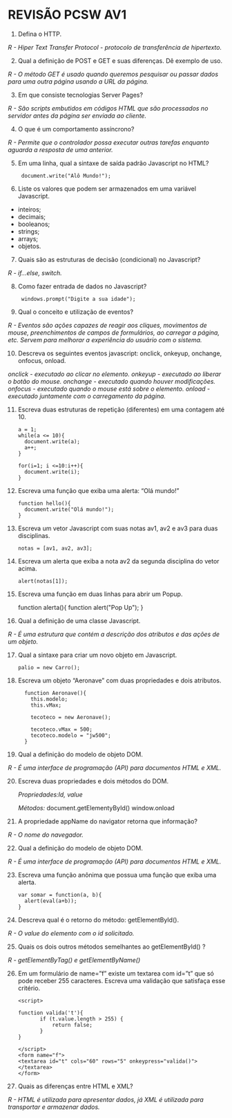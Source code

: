 REVISÃO PCSW AV1
===========

1. Defina o HTTP.

  *R - Hiper Text Transfer Protocol - protocolo de transferência de hipertexto.*

2. Qual a definição de POST e GET e suas diferenças. Dê exemplo de uso.

  *R - O método GET é usado quando queremos pesquisar ou passar dados para uma outra página usando a URL da página.*

3. Em que consiste tecnologias Server Pages?

  *R - São scripts embutidos em códigos HTML que são processados no servidor antes da página ser enviada ao cliente.*

4. O que é um comportamento assíncrono?

  *R - Permite que o controlador possa executar outras tarefas enquanto aguarda a resposta de uma anterior.*

5. Em uma linha, qual a sintaxe de saída padrão Javascript no HTML?

        document.write("Alô Mundo!");

6. Liste os valores que podem ser armazenados em uma variável Javascript.

  * inteiros;
  * decimais;
  * booleanos;
  * strings;
  * arrays;
  * objetos.

7. Quais são as estruturas de decisão (condicional) no Javascript?

  *R - if...else, switch.*

8. Como fazer entrada de dados no Javascript?

        windows.prompt("Digite a sua idade");

9. Qual o conceito e utilização de eventos?

  *R - Eventos são ações capazes de reagir aos cliques, movimentos de mouse, preenchimentos de campos de formulários, ao carregar a página, etc. Servem para melhorar a experiência do usuário com o sistema.*

10. Descreva os seguintes eventos javascript: onclick, onkeyup, onchange, onfocus, onload.

  *onclick - executado ao clicar no elemento.*
  *onkeyup - executado ao liberar o botão do mouse.*
  *onchange - executado quando houver modificações.*
  *onfocus - executado quando o mouse está sobre o elemento.*
  *onload - executado juntamente com o carregamento da página.*

11. Escreva duas estruturas de repetição (diferentes) em uma contagem até 10.

        a = 1;
        while(a <= 10){
          document.write(a);
          a++;
        }

        for(i=1; i <=10:i++){
          document.write(i);
        }

12. Escreva uma função que exiba uma alerta: “Olá mundo!”

        function hello(){
          document.write("Olá mundo!");
        }

13. Escreva um vetor Javascript com suas notas av1, av2 e av3 para duas disciplinas.

        notas = [av1, av2, av3];

14. Escreva um alerta que exiba a nota av2 da segunda disciplina do vetor acima.

        alert(notas[1]);

15. Escreva uma função em duas linhas para abrir um Popup.

      function alerta(){
        function alert("Pop Up");
      }

16. Qual a definição de uma classe Javascript.

  *R - É uma estrutura que contém a descrição dos atributos e das ações de um objeto.*

17. Qual a sintaxe para criar um novo objeto em Javascript.

        palio = new Carro();

18. Escreva um objeto “Aeronave” com duas propriedades e dois atributos.

          function Aeronave(){
            this.modelo;
            this.vMax;

            tecoteco = new Aeronave();

            tecoteco.vMax = 500;
            tecoteco.modelo = "jw500";
          }

19. Qual a definição do modelo de objeto DOM.

  *R - É uma interface de programação (API) para documentos HTML e XML.*

20. Escreva duas propriedades e dois métodos do DOM.

    *Propriedades:Id, value*

    *Métodos:*
        document.getElementyById()
        window.onload

21. A propriedade appName do navigator retorna que informação?

  *R - O nome do navegador.*

22. Qual a definição do modelo de objeto DOM.

  *R - É uma interface de programação (API) para documentos HTML e XML.*

23. Escreva uma função anônima que possua uma função que exiba uma alerta.

        var somar = function(a, b){
          alert(eval(a+b));
        }

24. Descreva qual é o retorno do método: getElementById().

  *R - O value do elemento com o id solicitado.*

25. Quais os dois outros métodos semelhantes ao getElementById() ?

  *R - getElementByTag() e getElementByName()*

26. Em um formulário de name=”f” existe um textarea com id=”t” que só pode receber 255 caracteres. Escreva uma validação que satisfaça esse critério.

        <script>
        
        function valida('t'){
               if (t.value.length > 255) {
                   return false;
               }
        }
        
        </script>
        <form name="f">
        <textarea id="t" cols="60" rows="5" onkeypress="valida()"></textarea>
        </form>
  

27. Quais as diferenças entre HTML e XML?

  *R - HTML é utilizada para apresentar dados, já XML é utilizada para transportar e armazenar dados.*
